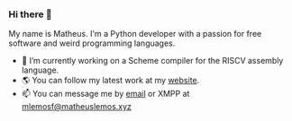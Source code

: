### Hi there 👋

My name is Matheus. I'm a Python developer with a passion for free software and weird programming languages.  
- 🔭 I’m currently working on a Scheme compiler for the RISCV assembly language.  
- 🌎 You can follow my latest work at my [website](http://blog.matheuslemos.xyz/).  
- 📫 You can message me by [email](mailto:matheuslemosf@protonmail.com) or XMPP at mlemosf@matheuslemos.xyz

<!--
**mlemosf/mlemosf** is a ✨ _special_ ✨ repository because its `README.md` (this file) appears on your GitHub profile.

Here are some ideas to get you started:

- 🔭 I’m currently working on ...
- 🌱 I’m currently learning ...
- 👯 I’m looking to collaborate on ...
- 🤔 I’m looking for help with ...
- 💬 Ask me about ...
- 📫 How to reach me: ...
- 😄 Pronouns: ...
- ⚡ Fun fact: ...
-->

